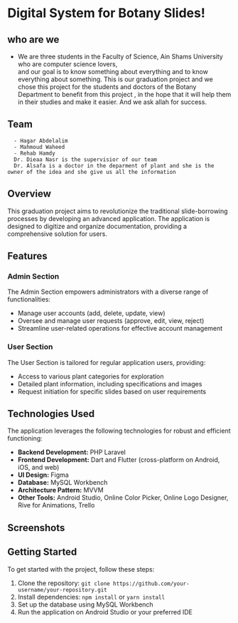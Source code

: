# Digital System for Botany Slides!

## who are we
  - We are three students in the Faculty of Science, Ain Shams University who are computer science lovers, <br/> 
    and our goal is to know something about everything and to know everything about something. This is our graduation project and we chose this project for the             students and doctors of the Botany Department to benefit from this project , in the hope that it will help them in their studies and make it easier. And we ask allah for success.
    
## Team
```
  - Hagar Abdelalim
  - Mahmoud Waheed
  - Rehab Hamdy
  Dr. Dieaa Nasr is the supervisior of our team
  Dr. Alsafa is a doctor in the deparment of plant and she is the owner of the idea and she give us all the information
  ```

## Overview

This graduation project aims to revolutionize the traditional slide-borrowing processes by developing an advanced application. The application is designed to digitize and organize documentation, providing a comprehensive solution for users.

## Features

### Admin Section

The Admin Section empowers administrators with a diverse range of functionalities:

- Manage user accounts (add, delete, update, view)
- Oversee and manage user requests (approve, edit, view, reject)
- Streamline user-related operations for effective account management

### User Section

The User Section is tailored for regular application users, providing:

- Access to various plant categories for exploration
- Detailed plant information, including specifications and images
- Request initiation for specific slides based on user requirements

## Technologies Used

The application leverages the following technologies for robust and efficient functioning:

- **Backend Development:** PHP Laravel
- **Frontend Development:** Dart and Flutter (cross-platform on Android, iOS, and web)
- **UI Design:** Figma
- **Database:** MySQL Workbench
- **Architecture Pattern:** MVVM
- **Other Tools:** Android Studio, Online Color Picker, Online Logo Designer, Rive for Animations, Trello

## Screenshots

## Getting Started

To get started with the project, follow these steps:

1. Clone the repository: `git clone https://github.com/your-username/your-repository.git`
2. Install dependencies: `npm install` or `yarn install`
3. Set up the database using MySQL Workbench
4. Run the application on Android Studio or your preferred IDE

